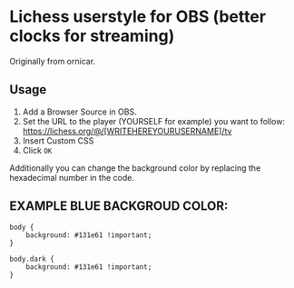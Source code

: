 # Lichess userstyle for OBS (better clocks for streaming)

Originally from ornicar.

## Usage

1. Add a Browser Source in OBS.
2. Set the URL to the player (YOURSELF for example) you want to follow: https://lichess.org/@/[WRITEHEREYOURUSERNAME]/tv
3. Insert Custom CSS
4. Click `OK`

Additionally you can change the background color by replacing the hexadecimal number in the code.

## EXAMPLE BLUE BACKGROUD COLOR:

```
body {
    background: #131e61 !important;
}

body.dark {
    background: #131e61 !important;
}
```
